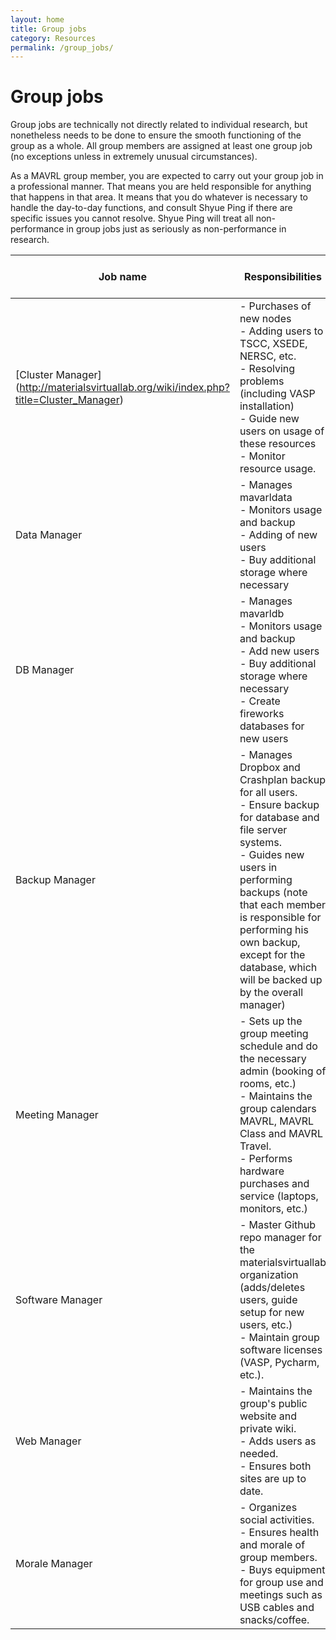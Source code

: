 ```yaml
---
layout: home
title: Group jobs
category: Resources
permalink: /group_jobs/
---
```


# Group jobs

Group jobs are technically not directly related to individual research, but nonetheless needs to be done to ensure the smooth functioning of the group as a whole. All group members are assigned at least one group job (no exceptions unless in extremely unusual circumstances).

As a MAVRL group member, you are expected to carry out your group job in a professional manner. That means you are held responsible for anything that happens in that area. It means that you do whatever is necessary to handle the day-to-day functions, and consult Shyue Ping if there are specific issues you cannot resolve. Shyue Ping will treat all non-performance in group jobs just as seriously as non-performance in research. 

|     Job name     | Responsibilities | Person in charge |
| ---------------- | ---------------- | -------------
| [Cluster Manager] (http://materialsvirtuallab.org/wiki/index.php?title=Cluster_Manager)  | - Purchases of new nodes<br>- Adding users to TSCC, XSEDE, NERSC, etc.<br>- Resolving problems (including VASP installation)<br>- Guide new users on usage of these resources<br>- Monitor resource usage.   | - Mahdi<br>- Ji
| Data Manager     | - Manages mavarldata<br>- Monitors usage and backup<br>- Adding of new users<br>- Buy additional storage where necessary     | Hui
| DB Manager       | - Manages mavarldb<br>- Monitors usage and backup<br>- Add new users<br>- Buy additional storage where necessary<br>- Create fireworks databases for new users     | Weike
| Backup Manager   | - Manages Dropbox and Crashplan backup for all users.<br>- Ensure backup for database and file server systems.<br>- Guides new users in performing backups (note that each member is responsible for performing his own backup, except for the database, which will be backed up by the overall manager)     | Yiming
| Meeting Manager  | - Sets up the group meeting schedule and do the necessary admin (booking of rooms, etc.)<br>- Maintains the group calendars MAVRL, MAVRL Class and MAVRL Travel.<br>- Performs hardware purchases and service (laptops, monitors, etc.)     | Yunxing
| Software Manager | - Master Github repo manager for the materialsvirtuallab organization (adds/deletes users, guide setup for new users, etc.)<br>- Maintain group software licenses (VASP, Pycharm, etc.).     | Manas
| Web Manager      | - Maintains the group's public website and private wiki.<br>- Adds users as needed.<br>- Ensures both sites are up to date.     | Richard
| Morale Manager   | - Organizes social activities.<br>- Ensures health and morale of group members.<br>- Buys equipment for group use and meetings such as USB cables and snacks/coffee.     | Xingyu

